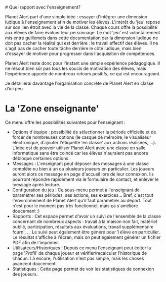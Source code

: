 # Quel rapport avec l'enseignement?

Planet Alert part d'une simple idée : essayer d'intégrer une dimension ludique à l'enseignement afin de motiver les élèves.
L'intérêt du 'jeu' repose sur son lien étroit avec la vie de la classe. Chaque cours offre la possibilité aux élèves de faire évoluer leur personnage. Le mot 'jeu' est volontairement mis entre guillemets dans cette documentation car la dimension ludique ne doit pas cacher la réalité qui est derrière : le travail effectif des élèves. Il ne s'agit pas de cacher toute tâche derrière le côté ludique, mais bien d'essayer de motiver pour progresser dans l'acquisition de compétences.

Planet Alert reste donc pour l'instant une simple expérience pédagogique. Il ne résout bien sûr pas tous les soucis de motivation des élèves, mais l'expérience apporte de nombreux retours positifs, ce qui est encourageant.

Je détaillerai davantage l'organisation concrète de Planet Alert en classe d'ici peu.

# La 'Zone enseignante'

Ce menu offre les possibilités suivantes pour l'enseignant :
- Options d'équipe : possibilité de sélectionner la période officielle et de forcer de nombreuses options (le casque de mémoire, le visualiseur électronique, d'ajouter l'étiquette 'en classe' aux actions réalisées, ...). L'idée est de pouvoir utiliser Planet Alert avec une classe en salle informatique sans être coincé car les élèves n'auraient pas encore débloqué certaines options.
- Messages : L'enseignant peut déposer des messages à une classe complète ou bien à un ou plusieurs joueurs en particulier. Les joueurs auront alors ce message en page d'accueil lors de leur connexion. Ils pourront répondre rapidement via le formulaire de contact, et enlever le message après lecture.
- Configuration du jeu : Ce sous-menu permet à l'enseignant de paramétrer ses périodes, ses actions, ses exercices... Bref, c'est tout l'environnement de Planet Alert qu'il faut paramétrer au départ. Tout n'est pour le moment pas très fonctionnel, mais ça s'améliore doucement :)
- Rapports : Cet espace permet d'avoir un suivi de l'ensemble de la classe concernant de nombreux aspects : travail à la maison non fait, matériel oublié, participation, résultats aux évaluations, travail supplémentaire fourni, ... Le suivi peut également être généré pour 1 élève en particulier. Le résultat s'affiche à l'écran, mais on peut également générer un fichier PDF afin de l'imprimer.
- Utilisateurs/Historiques : Depuis ce menu l'enseignant peut éditer la page 'Profil' de chaque joueur et vérifier/recalculer l'historique de chacun. Là encore, l'utilisation n'est pas simple, mais les choses avancent doucement.
- Statistiques : Cette page permet de voir les statistiques de connexion des joueurs. 

